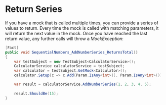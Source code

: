 ﻿# Return Series

If you have a mock that is called multiple times, you can provide a series of values to return. Every time the mock is called 
with matching parameters, it will return the next value in the mock. Once you have reached the last return value, any further calls
will throw a _MockException_:

```c#
[Fact]
public void SequentialNumbers_AddNumberSeries_ReturnsTotal()
{
    var testSubject = new TestSubject<CalculatorService>();
    CalculatorService calculatorService = testSubject;
    var calculator = testSubject.GetMock<Calculator>();
    calculator.Setup(c => c.Add(Param.IsAny<int>(), Param.IsAny<int>())).Returns(3, 6, 10, 15);

    var result = calculatorService.AddNumberSeries(1, 2, 3, 4, 5);
    
    result.ShouldBe(15);
}
```